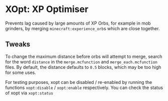 # XOpt: XP Optimiser

Prevents lag caused by large amounts of XP Orbs, for example in mob grinders,
by merging `minecraft:experience_orb`s which are close together.

## Tweaks
To change the maximum distance before orbs will attempt to merge, search
for the word `distance` in the `merge.mcfunction` and `merge_each.mcfunction`
files. By default, the distance defaults to `0.5` blocks, which may be too high
for some uses.

For testing purposes, xopt can be disabled / re-enabled by running the functions
`xopt:disable` / `xopt:enable` respectively. You can check the status of xopt
via `xopt:status`
